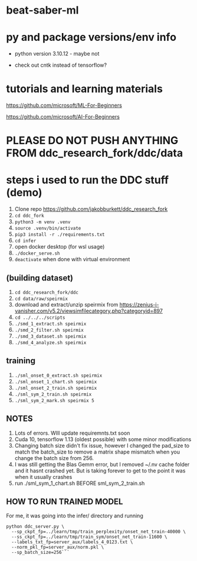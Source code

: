 # beat-saber-ml

# py and package versions/env info
- python version 3.10.12 - maybe not

- check out cntk instead of tensorflow?


# tutorials and learning materials
https://github.com/microsoft/ML-For-Beginners

https://github.com/microsoft/AI-For-Beginners


# PLEASE DO NOT PUSH ANYTHING FROM ddc_research_fork/ddc/data
# steps i used to run the DDC stuff (demo)
1. Clone repo https://github.com/jakobburkett/ddc_research_fork
2. ```cd ddc_fork```
3. ```python3 -m venv .venv```
4. ```source .venv/bin/activate```
5. ```pip3 install -r ./requirements.txt```
6. ```cd infer```
7. open docker desktop (for wsl usage)
8. ```./docker_serve.sh```
9. ```deactivate``` when done with virtual environment

## (building dataset)
1. ```cd ddc_research_fork/ddc```
2. ```cd data/raw/speirmix```
3. download and extract/unzip speirmix from https://zenius-i-vanisher.com/v5.2/viewsimfilecategory.php?categoryid=897
4. ```cd ../../../scripts```
5. ```./smd_1_extract.sh speirmix```
6. ```./smd_2_filter.sh speirmix```
7. ```./smd_3_dataset.sh speirmix```
8. ```./smd_4_analyze.sh speirmix```

## training
1. ```./sml_onset_0_extract.sh speirmix```
2. ```./sml_onset_1_chart.sh speirmix```
3. ```./sml_onset_2_train.sh speirmix```
4. ```./sml_sym_2_train.sh speirmix```
5. ```./sml_sym_2_mark.sh speirmix 5```


## NOTES
1. Lots of errors. WIll update requiremnts.txt soon
2. Cuda 10, tensorflow 1.13 (oldest possible) with some minor modifications
3. Changing batch size didn't fix issue, however I changed the pad_size to match the batch_size to remove a matrix shape mismatch when you change the batch size from 256.
4. I was still getting the Blas Gemm error, but I removed ~/.nv cache folder and it hasnt crashed yet. But is taking forever to get to the point it was when it usually crashes
5. run ./sml_sym_1_chart.sh BEFORE sml_sym_2_train.sh


## HOW TO RUN TRAINED MODEL
For me, it was going into the infer/ directory and running 
```
python ddc_server.py \
  --sp_ckpt_fp=../learn/tmp/train_perplexity/onset_net_train-40000 \
  --ss_ckpt_fp=../learn/tmp/train_sym/onset_net_train-11600 \
  --labels_txt_fp=server_aux/labels_4_0123.txt \
  --norm_pkl_fp=server_aux/norm.pkl \
  --sp_batch_size=256```
